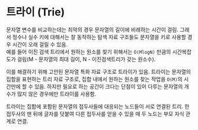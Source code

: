 # 트라이 (Trie)  

문자열 변수를 비교하는데는 최악의 경우 문자열의 길이에 비례하는 시간이 걸림. 그래서 정수나 실수 키에 대해서는 잘 동작하는 탐색 자료 구조들도
문자열을 키로 사용할 경우 시간이 오래 걸릴 수 있음.  
예를 들어 이진 검색 트리에서 원하는 원소를 찾기 위해서는 `O(MlogN)` 만큼의 시간복잡도가 걸림(M - 문자열의 최대 길이, N - 이진검색트리가 갖는 원소수).  

이를 해결하기 위해 고안된 문자열 특화 자료 구조로 트라이가 있음. 트라이는 문자열의 집합을 표현하는 트리 자료 구조로, 
집합 내에서 원하는 원소를 찾는 작업을 `O(M)`의 시간만에 할 수 있음. 
하지만 필요로 하는 공간이 크다는 단점이 있어 다루는 문자열의 개수가 많지 않은 경우에만 트라이를 사용함.  

트라이는 집합에 포함된 문자열의 접두사들에 대응되는 노드들이 서로 연결된 트리. 한 접두사의 맨 뒤에 글자를 덧붙여 다른 접두사를 얻을 수 있을 때 
두 노드는 부모 자식 관계로 연결.
